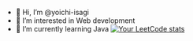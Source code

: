 - 👋 Hi, I’m @yoichi-isagi
- 👀 I’m interested in Web development
- 🌱 I’m currently learning Java
   [![Your LeetCode stats](https://leetcode-stats-six.vercel.app/?username=yoichi-isagi)](https://github.com/KnlnKS/leetcode-stats)

<!---
yoichi-isagi/yoichi-isagi is a ✨ special ✨ repository because its `README.md` (this file) appears on your GitHub profile.
You can click the Preview link to take a look at your changes.
--->
